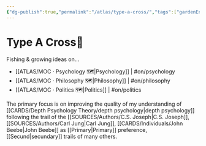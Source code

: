 ```yaml
---
{"dg-publish":true,"permalink":"/atlas/type-a-cross/","tags":["gardenEntry"],"noteIcon":1,"created":"2023-01-02T16:17:52.012+01:00","updated":"2023-04-10T16:59:42.665+02:00"}
---
```


# Type A Cross💠 

Fishing & growing ideas on...
- [[ATLAS/MOC · Psychology 🗺️\|Psychology]] | #on/psychology 
- [[ATLAS/MOC · Philosophy 🗺️\|Philosophy]]  | #on/philosophy
- [[ATLAS/MOC · Politics 🗺️\|Politics]] | #on/politics 

The primary focus is on improving the quality of my understanding of [[CARDS/Depth Psychology Theory/depth psychology\|depth psychology]] following the trail of the [[SOURCES/Authors/C.S. Joseph\|C.S. Joseph]], [[SOURCES/Authors/Carl Jung\|Carl Jung]], [[CARDS/Individuals/John Beebe\|John Beebe]] as [[Primary\|Primary]] preference, [[Secund\|secundary]] trails of many others. 
